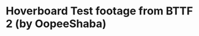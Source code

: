 <!--
id: 31290013395
link: http://tumblr.atmos.org/post/31290013395/hoverboard-test-footage-from-bttf-2-by
slug: hoverboard-test-footage-from-bttf-2-by
date: Mon Sep 10 2012 14:24:19 GMT-0700 (PDT)
publish: 2012-09-010
tags: 
title: Hoverboard Test footage from BTTF 2 (by OopeeShaba)
-->


Hoverboard Test footage from BTTF 2 (by OopeeShaba)
===================================================



